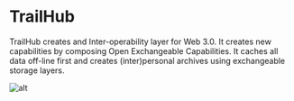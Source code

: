 # TrailHub

TrailHub creates and Inter-operability layer for Web 3.0. It creates new capabilities by composing Open  Exchangeable Capabilities.
It caches all data off-line first and creates (inter)personal  archives using exchangeable storage layers.


![alt](https://gyurilajos.keybase.pub/images/protocol-extensible_trailhub.png)